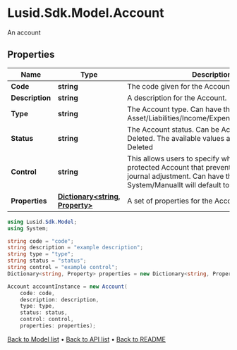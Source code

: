# Lusid.Sdk.Model.Account
An account

## Properties

Name | Type | Description | Notes
------------ | ------------- | ------------- | -------------
**Code** | **string** | The code given for the Account. | 
**Description** | **string** | A description for the Account. | [optional] 
**Type** | **string** | The Account type. Can have the values: Asset/Liabilities/Income/Expense/Capital/Revenue. | 
**Status** | **string** | The Account status. Can be Active, Inactive or Deleted. The available values are: Active, Inactive, Deleted | 
**Control** | **string** | This allows users to specify whether this a protected Account that prevents direct manual journal adjustment. Can have the values: System/ManualIt will default to “Manual”. | [optional] 
**Properties** | [**Dictionary&lt;string, Property&gt;**](Property.md) | A set of properties for the Account. | [optional] 

```csharp
using Lusid.Sdk.Model;
using System;

string code = "code";
string description = "example description";
string type = "type";
string status = "status";
string control = "example control";
Dictionary<string, Property> properties = new Dictionary<string, Property>();

Account accountInstance = new Account(
    code: code,
    description: description,
    type: type,
    status: status,
    control: control,
    properties: properties);
```

[Back to Model list](../README.md#documentation-for-models) &#8226; [Back to API list](../README.md#documentation-for-api-endpoints) &#8226; [Back to README](../README.md)
